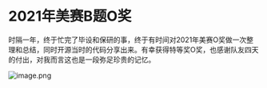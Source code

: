 # 2021年美赛B题O奖

时隔一年，终于忙完了毕设和保研的事，终于有时间对2021年美赛O奖做一次整理和总结，同时开源当时的代码分享出来。有幸获得特等奖O奖，也感谢队友四天的付出，对我而言这也是一段弥足珍贵的记忆。

![image.png](https://s2.loli.net/2022/06/04/be8hnPYyo495wgJ.png)



